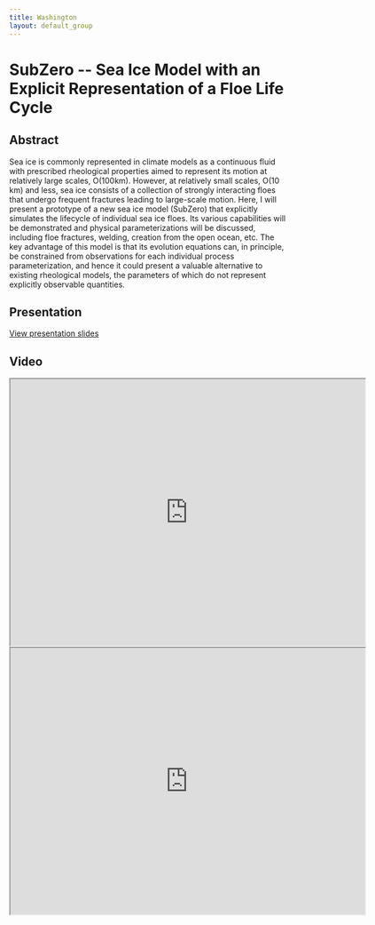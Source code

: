 ```yaml
---
title: Washington
layout: default_group
---
```

# SubZero -- Sea Ice Model with an Explicit Representation of a Floe Life Cycle
## Abstract

Sea ice is commonly represented in climate models as a continuous fluid with prescribed rheological properties aimed to represent its motion at relatively large scales, O(100km). However, at relatively small scales, O(10 km) and less, sea ice consists of a collection of strongly interacting floes that undergo frequent fractures leading to large-scale motion. Here, I will present a prototype of a new sea ice model (SubZero) that explicitly simulates the lifecycle of individual sea ice floes. Its various capabilities will be demonstrated and physical parameterizations will be discussed, including floe fractures, welding, creation from the open ocean, etc. The key advantage of this model is that its evolution equations can, in principle, be constrained from observations for each individual process parameterization, and hence it could present a valuable alternative to existing rheological models, the parameters of which do not represent explicitly observable quantities.

## Presentation
<p><a href="https://drive.google.com/file/d/1wHxhpWG4sqSxX5Tb1clbAbE1OpXmhWUE/view?usp=sharing">View presentation slides</a></p>

## Video
<iframe src="https://drive.google.com/file/d/1GFA_UFD6LJyAqyYUX6ymrvYfDdeSOeIC/preview" width="640" height="480"></iframe>

<iframe src="https://drive.google.com/file/d/1hSK-yBnx-PHmxrB6rzIcewy-NhzPCeE1/preview" width="640" height="480"></iframe>


